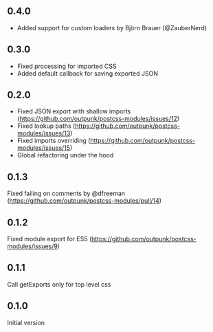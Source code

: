 ## 0.4.0
* Added support for custom loaders by Björn Brauer (@ZauberNerd)

## 0.3.0
* Fixed processing for imported CSS
* Added default callback for saving exported JSON

## 0.2.0
* Fixed JSON export with shallow imports (https://github.com/outpunk/postcss-modules/issues/12)
* Fixed lookup paths (https://github.com/outpunk/postcss-modules/issues/13)
* Fixed imports overriding (https://github.com/outpunk/postcss-modules/issues/15)
* Global refactoring under the hood

## 0.1.3
Fixed failing on comments by @dfreeman (https://github.com/outpunk/postcss-modules/pull/14)

## 0.1.2
Fixed module export for ES5 (https://github.com/outpunk/postcss-modules/issues/9)

## 0.1.1
Call getExports only for top level css

## 0.1.0
Initial version
